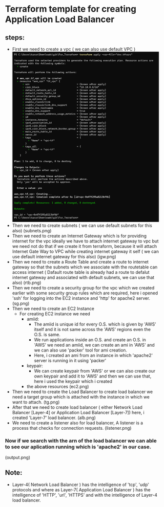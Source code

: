 # Terraform template for creating Application Load Balancer

###
steps:
------
* First we need to create a vpc ( we can also use default VPC )
![preview](Images/vpc.png)
* Then we need to create subnets ( we can use default subnets for this also)
(subnets.png)
* Then we need to create an Internet Gateway which is for providing internet for the vpc ideally we have to attach internet gateway to vpc but we need not do that if we create it from terraform, because it will attach Internet Gate Way to VPC while creating internet gateway it self ( we can use default internet gateway for this also) 
(igw.png)
* Then we need to create a Route Table and create a route to internet gateway so that the subnets which we associate with the routetable can access internet ( Dafault route table is already had a route to defalut internet gateway and associated with default subnets, we can use that also)
(rtb.png)
* Then we need to create a security group for the vpc which we created earlier with some security group rules which are required, here i opened 'ssh' for logging into the EC2 instance and 'http' for apache2 server.
(sg.png)
* Then we need to create an EC2 Instance
   * For creating EC2 instance we need
       * amiid:
            * The amiid is unique id for every O.S. which is given by 'AWS' itself and  it is not same across the 'AWS' regions even the O.S. is same. 
            * We run applications inside an O.S. and create an O.S. in 'AWS' we need an amiid, we can create an ami in 'AWS' and we can also use 'packer' tool for ami creation.
            * Here, i created an ami from an instance in which 'apache2' server is running in it using 'packer'
       * keypair:
            * We can create keypair from 'AWS' or we can also create our own keypair and add it to 'AWS' and then we can use that, here i used the keypair which i created
       * the above resources
(ec2.png)   
* Then we need to create the Load Balancer to create load balancer we need a target group which is attached with the instance in which we want to attach.
(tg.png)
* After that we need to create load balancer ( either Network Load Balancer [Layer-4] or Application Load Balancer [Layer-7]) here, i created 'Layer-7' load balancer.
(alb.png)
* We need to create a listener also for load balancer, A listener is a process that checks for connection requests.
(listener.png)

### Now if we search with the arn of the load balancer we can able to see our aplication running which is 'apache2' in our case.
(output.png)

Note:
----
   * Layer-4( Network Load Balancer ) has the intelligence of 'tcp', 'udp' protocols  and where as Layer-7( Application Load Balancer ) has the intelligence of 'HTTP', 'url', 'HTTPS' and with the intelligence of Layer-4 load balancer.


     

